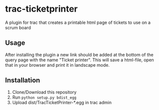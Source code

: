# trac-ticketprinter
A plugin for trac that creates a printable html page of tickets to use on a scrum board

## Usage
After installing the plugin a new link should be added at the bottom of the query page with the name "Ticket printer".
This will save a html-file, open that in your browser and print it in landscape mode.

## Installation
1. Clone/Download this repository
2. Run `python setup.py bdist_egg`
3. Upload dist/TracTicketPrinter-*.egg in trac admin

